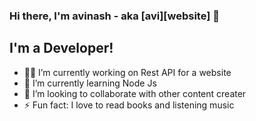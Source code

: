 ### Hi there, I'm avinash - aka [avi][website] 👋

## I'm a Developer!
- 🐱‍👤 I’m currently working on Rest API for a website 
- 🌱 I’m currently learning Node Js
- 👯 I’m looking to collaborate with other content creater
- ⚡ Fun fact: I love to read books and listening music

